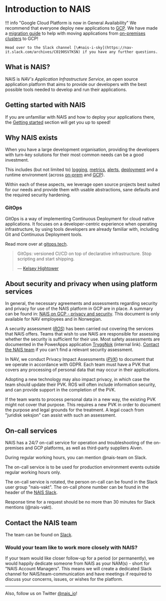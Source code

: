 # Introduction to NAIS

!!! info "Google Cloud Platform is now in General Availability"
    We recommend that everyone deploy new applications to [GCP](clusters/gcp.md).
    We have made a [migration guide](clusters/migrating-to-gcp.md) to help with moving applications from [on-premises clusters](clusters/on-premises.md) to GCP!

    Head over to the Slack channel [\#nais-i-sky](https://nav-it.slack.com/archives/C0190SV7KSN) if you have any further questions.


## What is NAIS?

NAIS is _NAV's Application Infrastructure Service_, an open source application platform that aims to provide our developers with the best possible tools needed to develop and run their applications.

## Getting started with NAIS

If you are unfamiliar with NAIS and how to deploy your applications there, the [Getting started](basics/access.md) section will get you up to speed!

## Why NAIS exists

When you have a large development organisation, providing the developers with turn-key solutions for their most common needs can be a good investment.

This includes \(but not limited to\) [logging](observability/logs/), [metrics](observability/metrics.md), [alerts](observability/alerts/), [deployment](deployment/) and a runtime environment (across [on-prem](clusters/on-premises.md) and [GCP](clusters/gcp.md)).

Within each of these aspects, we leverage open source projects best suited for our needs and provide them with usable abstractions, sane defaults and the required security hardening.

### GitOps

GitOps is a way of implementing Continuous Deployment for cloud native applications. It focuses on a developer-centric experience when operating infrastructure, by using tools developers are already familiar with, including Git and Continuous Deployment tools.

Read more over at [gitops.tech](https://www.gitops.tech).
> GitOps: versioned CI/CD on top of declarative infrastructure. Stop scripting and start shipping.
>
> — [Kelsey Hightower](https://twitter.com/kelseyhightower/status/953638870888849408)

## About security and privacy when using platform services

In general, the necessary agreements and assessments regarding security and privacy for use of the NAIS platform in GCP are in place.
A summary can be found in: [NAIS on GCP - privacy and security](https://navno.sharepoint.com/:w:/r/sites/Skystrategi817/Shared%20Documents/General/Personvern%20og%20sikkerhet/GCP/NAIS%20(GCP)%20-%20personvern%20og%20sikkerhet.docx?d=wd94444c57c0348b9b7ab34863488c684&csf=1&web=1&e=j3dUzd). 
This document is only available for NAV employees and in Norwegian.

A security assessment ([*ROS*](./legal/app-ros.md)) has been carried out covering the services that NAIS offers.
Teams that wish to use NAIS are responsible for assessing whether the security is sufficient for their use.
Most safety assessments are documented in the PowerApps application [TryggNok](https://navno.sharepoint.com/sites/intranett-it/SitePages/Skal-du-bruke-TryggNok-for-f%C3%B8rste-gang-.aspx) (internal link).
[Contact the NAIS team](#contact-the-nais-team) if you can't find a relevant security assessment.

In NAV, we conduct Privacy Impact Assessments ([*PVK*](./legal/app-pvk.md)) to document that we operate in accordance with GDPR. 
Each team must have a PVK that covers any processing of personal data that may occur in their applications.

Adopting a new technology may also impact privacy, in which case the team should update their PVK.
ROS will often include information security, and can provide support in the completion of the PVK.

If the team wants to process personal data in a new way, the existing PVK might not cover that purpose.
This requires a new PVK in order to document the purpose and legal grounds for the treatment.
A legal coach from "juridisk seksjon" can assist with such an assessment.

## On-call services
NAIS has a 24/7 on-call service for operation and troubleshooting of the on-premises and GCP platforms, as well as third-party suppliers Aiven. 

During regular working hours, you can mention @nais-team on Slack.

The on-call service is to be used for production environment events outside regular working hours only.

The on-call service is rotated, the person on-call can be found in the Slack user group "nais-vakt".
The on-call phone number can be found in the header of the [NAIS Slack](https://nav-it.slack.com/archives/C5KUST8N6).

Response time for a request should be no more than 30 minutes for Slack mentions (@nais-vakt).

## Contact the NAIS team

The team can be found on [Slack](https://nav-it.slack.com/messages/C5KUST8N6/).

### Would your team like to work more closely with NAIS?
If your team would like closer follow-up for a period (or permanently), we would happily dedicate someone from NAIS as your NAM(s) - short for "NAIS Account Managers".
This means we will create a dedicated Slack channel for NAIS/team-communication and have meetings if required to discuss your concerns, issues, or wishes for the platform.

---
Also, follow us on Twitter [@nais\_io](https://twitter.com/nais_io)!
